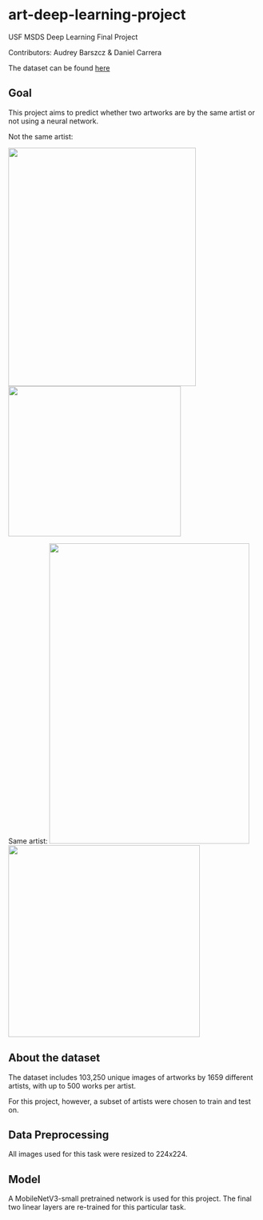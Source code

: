 # art-deep-learning-project
USF MSDS Deep Learning Final Project

Contributors: Audrey Barszcz & Daniel Carrera

The dataset can be found [here](https://www.kaggle.com/c/painter-by-numbers/data)

## Goal
This project aims to predict whether two artworks are by the same artist or not using a neural network.

Not the same artist:

<img src="https://www.vangoghgallery.com/skin/img/sunflower_full.jpg" width="375" height="476"> <img src="https://uploads1.wikiart.org/images/paul-cezanne/still-life-with-skull-1898.jpg!Large.jpg" width="345" height="300">

Same artist:
<img src="https://upload.wikimedia.org/wikipedia/en/thumb/b/bc/Old_guitarist_chicago.jpg/1200px-Old_guitarist_chicago.jpg" width="400" height="600"> <img src="https://media.architecturaldigest.com/photos/6054f6d5b1a16752e2a94e24/1:1/w_1529,h_1529,c_limit/4%20%20%C2%A9%20akg-images%EF%80%A2Andre%CC%81%20Held%20%EF%80%A2%202019%20Estate%20of%20Pablo%20Picasso%20%EF%80%A2%20Artists%20Rights%20Society%20(ARS),%20New%20York.jpg" width="383" height="383"> 



## About the dataset
The dataset includes 103,250 unique images of artworks by 1659 different artists, with up to 500 works per artist.

For this project, however, a subset of artists were chosen to train and test on.

## Data Preprocessing
All images used for this task were resized to 224x224.

## Model
A MobileNetV3-small pretrained network is used for this project. The final two linear layers are re-trained for this particular task.

